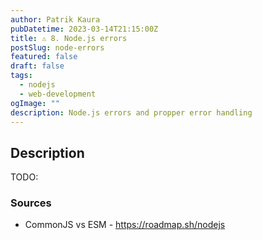 ```yaml
---
author: Patrik Kaura
pubDatetime: 2023-03-14T21:15:00Z
title: ⚠️ 8. Node.js errors
postSlug: node-errors
featured: false
draft: false
tags:
  - nodejs
  - web-development
ogImage: ""
description: Node.js errors and propper error handling
---
```


## Description

TODO:

### Sources

- CommonJS vs ESM - https://roadmap.sh/nodejs
